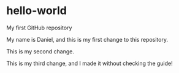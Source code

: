 # hello-world
My first GitHub repository

My name is Daniel, and this is my first change to this repository.

This is my second change.

This is my third change, and I made it without checking the guide!
